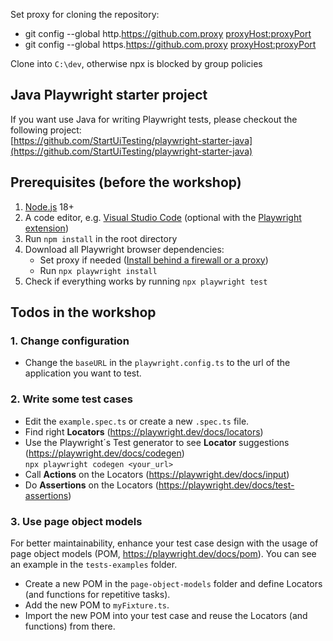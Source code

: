 Set proxy for cloning the repository:

- git config --global http.https://github.com.proxy <proxyHost:proxyPort>
- git config --global https.https://github.com.proxy <proxyHost:proxyPort>

Clone into `C:\dev`, otherwise npx is blocked by group policies

## Java Playwright starter project
If you want use Java for writing Playwright tests, please checkout the following project: <br>
[https://github.com/StartUiTesting/playwright-starter-java](https://github.com/StartUiTesting/playwright-starter-java)

## Prerequisites (before the workshop)

1.  [Node.js](https://nodejs.org/) 18+
2.  A code editor, e.g. [Visual Studio Code](https://code.visualstudio.com/) (optional with the [Playwright extension](https://marketplace.visualstudio.com/items?itemName=ms-playwright.playwright))
3.  Run `npm install` in the root directory
4.  Download all Playwright browser dependencies:
    - Set proxy if needed ([Install behind a firewall or a proxy](https://playwright.dev/docs/browsers#install-behind-a-firewall-or-a-proxy))
    - Run `npx playwright install`
5.  Check if everything works by running `npx playwright test`

## Todos in the workshop

### 1. Change configuration

- Change the `baseURL` in the `playwright.config.ts` to the url of the application you want to test.

### 2. Write some test cases

- Edit the `example.spec.ts` or create a new `.spec.ts` file.
- Find right **Locators** (https://playwright.dev/docs/locators)
- Use the Playwright´s Test generator to see **Locator** suggestions (https://playwright.dev/docs/codegen) <br>
  `npx playwright codegen <your_url>`
- Call **Actions** on the Locators (https://playwright.dev/docs/input)
- Do **Assertions** on the Locators (https://playwright.dev/docs/test-assertions)

### 3. Use page object models

For better maintainability, enhance your test case design with the usage of page object models (POM, https://playwright.dev/docs/pom). You can see an example in the `tests-examples` folder.

- Create a new POM in the `page-object-models` folder and define Locators (and functions for repetitive tasks).
- Add the new POM to `myFixture.ts`.
- Import the new POM into your test case and reuse the Locators (and functions) from there.

